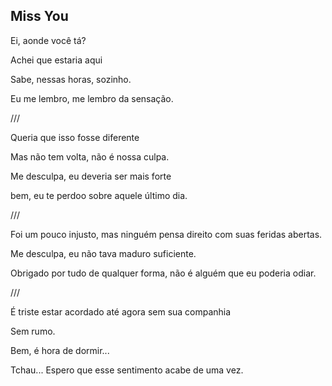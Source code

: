 ## Miss  You

Ei, aonde você tá? 

Achei que estaria aqui

Sabe, nessas horas, sozinho. 

Eu me lembro, me lembro da sensação.

///

Queria que isso fosse diferente

Mas não tem volta, não é nossa culpa.

Me desculpa, eu deveria ser mais forte

bem, eu te perdoo sobre aquele último dia.

///

Foi um pouco injusto, mas ninguém pensa direito com suas feridas abertas.

Me desculpa, eu não tava maduro suficiente.

Obrigado por tudo de qualquer forma, não é alguém que eu poderia odiar.

///

É triste estar acordado até agora sem sua companhia

Sem rumo.

Bem, é hora de dormir...

Tchau... Espero que esse sentimento acabe de uma vez.
